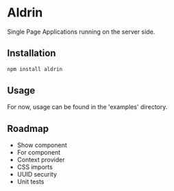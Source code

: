 # Aldrin
Single Page Applications running on the server side.

## Installation
```bash
npm install aldrin
```

## Usage

For now, usage can be found in the 'examples' directory.

## Roadmap

- Show component
- For component
- Context provider
- CSS imports
- UUID security
- Unit tests
